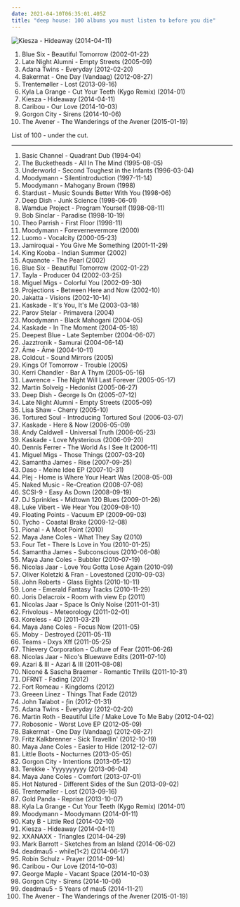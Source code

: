 ```yaml
---
date: 2021-04-10T06:35:01.405Z
title: "deep house: 100 albums you must listen to before you die"
---
```

![Kiesza - Hideaway (2014-04-11)](http://coverartarchive.org/release/9418e8f4-c5af-4354-8c24-bb7047ddc78d/7870652661-500.jpg "Kiesza - Hideaway (2014-04-11)")
<ol class="albums">
<li data-cover="http://coverartarchive.org/release/aa334c74-adc9-4e0b-bada-f716c5385489/845123014-500.jpg" data-tags="lounge, deep house, downtempo" role="button">Blue Six - Beautiful Tomorrow (2002-01-22)</li>
<li data-cover="https://img.discogs.com/h3Z0rvlV7L1RFbHNm1yJNxjS4Oo=/fit-in/600x607/filters:strip_icc():format(jpeg):mode_rgb():quality(90)/discogs-images/R-514874-1424076592-7367.jpeg.jpg" data-tags="electronic, downtempo, house, deep house" role="button">Late Night Alumni - Empty Streets (2005-09)</li>
<li data-cover="http://coverartarchive.org/release/386d8784-afad-40da-8185-edac15e4f284/3479297449-500.jpg" data-tags="house, deep house" role="button">Adana Twins - Everyday (2012-02-20)</li>
<li data-cover="http://coverartarchive.org/release/360ec8be-ecb2-4229-b4f6-7424e40c9d1d/7931664102-500.jpg" data-tags="chillout, electronic, dance, house, deep house, dutch, liebe ich" role="button">Bakermat - One Day (Vandaag) (2012-08-27)</li>
<li data-cover="http://coverartarchive.org/release/82c06148-49e1-4ea6-b3f0-d82003710407/5241081245-500.jpg" data-tags="electronic, experimental, indie rock, downtempo, new wave, downbeat, house, idm, deep house" role="button">Trentemøller - Lost (2013-09-16)</li>
<li data-cover="http://coverartarchive.org/release/514f371d-3d5c-4850-bf5e-27841abd533b/6417152158-500.jpg" data-tags="downtempo, house, deep house, chillwave, tropical house, kygo, kyla la grange" role="button">Kyla La Grange - Cut Your Teeth (Kygo Remix) (2014-01)</li>
<li data-cover="http://coverartarchive.org/release/9418e8f4-c5af-4354-8c24-bb7047ddc78d/7870652661-500.jpg" data-tags="party, deep house, running" role="button">Kiesza - Hideaway (2014-04-11)</li>
<li data-cover="http://coverartarchive.org/release/460a5032-d749-41cd-b0fb-e4bf1a7ab4ca/8503876069-500.jpg" data-tags="electronic" role="button">Caribou - Our Love (2014-10-03)</li>
<li data-cover="http://coverartarchive.org/release/c3b03b7c-5b74-4c66-8bdf-6049cefef15c/8534196766-500.jpg" data-tags="electronic, dance, house, deep house, uk garage" role="button">Gorgon City - Sirens (2014-10-06)</li>
<li data-cover="http://coverartarchive.org/release/51f3f496-01b9-46f6-a3a3-54da87db0b71/9240189573-500.jpg" data-tags="dance-pop, electro house, deep house, nu-disco" role="button">The Avener - The Wanderings of the Avener (2015-01-19)</li>
</ol>
List of 100 - under the cut.
<!-- more -->

_________________

<ol class="albums">
<li data-cover="http://coverartarchive.org/release/972479e0-2240-3373-bdf8-5e19721d2b45/10341799280-500.jpg" data-tags="techno, dub techno" role="button">
Basic Channel - Quadrant Dub (1994-04)
</li>
<li data-cover="http://coverartarchive.org/release/a36ff7d4-8248-40fb-b149-d76837d8bbf6/27196772705-500.jpg" data-tags="deep house, 90s albums that do not suck" role="button">
The Bucketheads - All In The Mind (1995-08-05)
</li>
<li data-cover="http://coverartarchive.org/release/91c4f715-6327-4057-beda-031a32e5d707/5345049101-500.jpg" data-tags="electronic, techno" role="button">
Underworld - Second Toughest in the Infants (1996-03-04)
</li>
<li data-cover="http://coverartarchive.org/release/dd9b9663-b23c-4411-bf20-ccaafcf564c2/12509001271-500.jpg" data-tags="house, detroit techno, deep house" role="button">
Moodymann - Silentintroduction (1997-11-14)
</li>
<li data-cover="http://coverartarchive.org/release/a506d0a7-8298-44d3-b1c6-e48683cdfacb/21252737579-500.jpg" data-tags="electronic, jazz, house, detroit, deep house, detroit house, love detroit-chicago" role="button">
Moodymann - Mahogany Brown (1998)
</li>
<li data-cover="http://coverartarchive.org/release/afa098e6-7ec7-4860-b39e-0855ce28e0b4/5883652581-500.jpg" data-tags="house" role="button">
Stardust - Music Sounds Better With You (1998-06)
</li>
<li data-cover="https://img.discogs.com/RVl4i1oClD1ZM4UpEth2Kr1KUWA=/fit-in/600x596/filters:strip_icc():format(jpeg):mode_rgb():quality(90)/discogs-images/R-12893363-1548514578-6952.jpeg.jpg" data-tags="deep house" role="button">
Deep Dish - Junk Science (1998-06-01)
</li>
<li data-cover="https://via.placeholder.com/450" data-tags="house" role="button">
Wamdue Project - Program Yourself (1998-08-11)
</li>
<li data-cover="http://coverartarchive.org/release/bb4c8fbc-880b-45c5-a351-cb65abe22ccc/1150077074-500.jpg" data-tags="house, deep house" role="button">
Bob Sinclar - Paradise (1998-10-19)
</li>
<li data-cover="http://coverartarchive.org/release/2505892f-aea1-404f-bf19-a9eda92b790a/9439777534-500.jpg" data-tags="electronic" role="button">
Theo Parrish - First Floor (1998-11)
</li>
<li data-cover="http://coverartarchive.org/release/947a55fc-9f01-404a-ab12-7b753146c3a4/27879332218-500.jpg" data-tags="house, deep house, albums to get, leftfield house" role="button">
Moodymann - Forevernevermore (2000)
</li>
<li data-cover="http://coverartarchive.org/release/83989bd9-e1bb-4d46-a23f-db62e29ffae1/8216806379-500.jpg" data-tags="microhouse, minimal" role="button">
Luomo - Vocalcity (2000-05-23)
</li>
<li data-cover="https://img.discogs.com/DzD00JMPKXlziUTl_E9NYfHipR4=/fit-in/600x524/filters:strip_icc():format(jpeg):mode_rgb():quality(90)/discogs-images/R-6856572-1468975934-7041.jpeg.jpg" data-tags="funk, house, deep house, jamiroquai, r00ts" role="button">
Jamiroquai - You Give Me Something (2001-11-29)
</li>
<li data-cover="http://coverartarchive.org/release/f39d6165-e3b3-4ab5-a1f9-d094c574cf55/1837217288-500.jpg" data-tags="lounge" role="button">
King Kooba - Indian Summer (2002)
</li>
<li data-cover="http://coverartarchive.org/release/fcde4602-afe4-4fad-8ef9-e77db6a6552b/24428076036-500.jpg" data-tags="deep house, chill house" role="button">
Aquanote - The Pearl (2002)
</li>
<li data-cover="http://coverartarchive.org/release/aa334c74-adc9-4e0b-bada-f716c5385489/845123014-500.jpg" data-tags="lounge, deep house, downtempo" role="button">
Blue Six - Beautiful Tomorrow (2002-01-22)
</li>
<li data-cover="http://coverartarchive.org/release/d8689c59-a581-4caa-bf85-c17a29d1b137/25607825860-500.jpg" data-tags="atmospheric drum and bass, deep house" role="button">
Tayla - Producer 04 (2002-03-25)
</li>
<li data-cover="http://coverartarchive.org/release/48e26976-4a13-4f4b-83e5-a4ce4b6954ed/2324041614-500.jpg" data-tags="deep house, house, lounge" role="button">
Miguel Migs - Colorful You (2002-09-30)
</li>
<li data-cover="http://coverartarchive.org/release/c35361b1-79a1-4b52-9c93-4d40a29368b0/27292980196-500.jpg" data-tags="disco, nu jazz, chillout, electronic, vocal, house, acid jazz, lounge, laidback, funky, deep house, subtle production" role="button">
Projections - Between Here and Now (2002-10)
</li>
<li data-cover="https://img.discogs.com/YlGwzRwZWTDLSouudasIMQvW_a4=/fit-in/294x300/filters:strip_icc():format(jpeg):mode_rgb():quality(90)/discogs-images/R-128014-001.jpg.jpg" data-tags="electronic, chillout, electronica, jakatta" role="button">
Jakatta - Visions (2002-10-14)
</li>
<li data-cover="http://coverartarchive.org/release/ea95d435-9eed-4bd6-8e8d-4ea3350c0361/16847169748-500.jpg" data-tags="deep house" role="button">
Kaskade - It's You, It's Me (2003-03-18)
</li>
<li data-cover="https://img.discogs.com/VgPwhe_aQ3eWqz0XVgGywYkxWzw=/fit-in/600x600/filters:strip_icc():format(jpeg):mode_rgb():quality(90)/discogs-images/R-1094968-1191652665.jpeg.jpg" data-tags="deep house" role="button">
Parov Stelar - Primavera (2004)
</li>
<li data-cover="https://img.discogs.com/wEPLNtVrse-b3hylac4Ef88G5qA=/fit-in/600x599/filters:strip_icc():format(jpeg):mode_rgb():quality(90)/discogs-images/R-251840-1569437533-5082.jpeg.jpg" data-tags="house, detroit, deep house" role="button">
Moodymann - Black Mahogani (2004-05)
</li>
<li data-cover="http://coverartarchive.org/release/79037fa0-202e-4840-92d2-5d679f03a473/6978694059-500.jpg" data-tags="kaskade" role="button">
Kaskade - In The Moment (2004-05-18)
</li>
<li data-cover="http://coverartarchive.org/release/ba265d63-6fdd-4112-8968-68296fdb134a/1130013751-500.jpg" data-tags="house" role="button">
Deepest Blue - Late September (2004-06-07)
</li>
<li data-cover="https://img.discogs.com/oXtSA5kDHsdrMvo_dcvo0jMJwhY=/fit-in/600x608/filters:strip_icc():format(jpeg):mode_rgb():quality(90)/discogs-images/R-309495-1585912587-3322.mpo.jpg" data-tags="deep house, electro jazz, e-jazz, jazztronik" role="button">
Jazztronik - Samurai (2004-06-14)
</li>
<li data-cover="http://coverartarchive.org/release/a2c78758-acc6-3805-a1f3-184397b9d1dd/22730123114-500.jpg" data-tags="deep house" role="button">
Âme - Âme (2004-10-11)
</li>
<li data-cover="https://img.discogs.com/oRqnLRa75dRNcszKKgHTbNlnrWQ=/fit-in/600x610/filters:strip_icc():format(jpeg):mode_rgb():quality(90)/discogs-images/R-613206-1138602957.jpeg.jpg" data-tags="ninja tune" role="button">
Coldcut - Sound Mirrors (2005)
</li>
<li data-cover="https://img.discogs.com/w71oLtGhM0dYXT0N2ClM2rRmoW8=/fit-in/589x587/filters:strip_icc():format(jpeg):mode_rgb():quality(90)/discogs-images/R-446985-1268928543.jpeg.jpg" data-tags="deep house, house, lounge" role="button">
Kings Of Tomorrow - Trouble (2005)
</li>
<li data-cover="https://img.discogs.com/U6PQPNfiNeGrMD5IRI2Y80dssz0=/fit-in/600x600/filters:strip_icc():format(jpeg):mode_rgb():quality(90)/discogs-images/R-10007163-1496575722-9659.jpeg.jpg" data-tags="deep house" role="button">
Kerri Chandler - Bar A Thym (2005-05-16)
</li>
<li data-cover="https://img.discogs.com/6tsbYToei9SPLhZE90tmVkPARnk=/fit-in/251x251/filters:strip_icc():format(jpeg):mode_rgb():quality(90)/discogs-images/R-494182-1123322459.jpg.jpg" data-tags="minimal" role="button">
Lawrence - The Night Will Last Forever (2005-05-17)
</li>
<li data-cover="https://via.placeholder.com/450" data-tags="house" role="button">
Martin Solveig - Hedonist (2005-06-27)
</li>
<li data-cover="http://coverartarchive.org/release/5fec26c0-4f00-4b19-8cb8-7958cca4bccf/3109418276-500.jpg" data-tags="dance, house, electronic" role="button">
Deep Dish - George Is On (2005-07-12)
</li>
<li data-cover="https://img.discogs.com/h3Z0rvlV7L1RFbHNm1yJNxjS4Oo=/fit-in/600x607/filters:strip_icc():format(jpeg):mode_rgb():quality(90)/discogs-images/R-514874-1424076592-7367.jpeg.jpg" data-tags="electronic, downtempo, house, deep house" role="button">
Late Night Alumni - Empty Streets (2005-09)
</li>
<li data-cover="https://img.discogs.com/lzhqaCJcQ82Do7-Pt6hCGbq_PdY=/fit-in/600x540/filters:strip_icc():format(jpeg):mode_rgb():quality(90)/discogs-images/R-547340-1567460772-3455.jpeg.jpg" data-tags="downtempo, lounge" role="button">
Lisa Shaw - Cherry (2005-10)
</li>
<li data-cover="http://coverartarchive.org/release/322f445e-684a-446e-bb76-912a473ec3b6/5409357147-500.jpg" data-tags="soul, funk, house, r&b, deep house, live house, soulful and funky" role="button">
Tortured Soul - Introducing Tortured Soul (2006-03-07)
</li>
<li data-cover="https://via.placeholder.com/450" data-tags="kaskade" role="button">
Kaskade - Here & Now (2006-05-09)
</li>
<li data-cover="https://img.discogs.com/3f4mcaMqP9dL5U7jcSYzr3Dsg28=/fit-in/400x400/filters:strip_icc():format(jpeg):mode_rgb():quality(90)/discogs-images/R-730761-1155739228.jpeg.jpg" data-tags="deep house" role="button">
Andy Caldwell - Universal Truth (2006-05-23)
</li>
<li data-cover="http://coverartarchive.org/release/9e5cf65e-b98b-4a35-b6c4-837199fbe578/6979055646-500.jpg" data-tags="electronic, house, deep house" role="button">
Kaskade - Love Mysterious (2006-09-20)
</li>
<li data-cover="http://coverartarchive.org/release/c038f2a0-3e8a-38f2-ad9a-ec727c3e3b25/27287657696-500.jpg" data-tags="deep house" role="button">
Dennis Ferrer - The World As I See It (2006-11)
</li>
<li data-cover="https://img.discogs.com/ogXc0_12p1azLm4vnVLiEPJDRQ4=/fit-in/589x602/filters:strip_icc():format(jpeg):mode_rgb():quality(90)/discogs-images/R-988006-1181152703.jpeg.jpg" data-tags="groove, deep house" role="button">
Miguel Migs - Those Things (2007-03-20)
</li>
<li data-cover="http://coverartarchive.org/release/6c0b8efa-8e4e-4960-af8d-23c9a15e2b5d/28669059525-500.jpg" data-tags="lounge, house" role="button">
Samantha James - Rise (2007-09-25)
</li>
<li data-cover="http://coverartarchive.org/release/471bbe48-418f-4542-9753-4cc4ecb57739/6675677844-500.jpg" data-tags="deep house" role="button">
Daso - Meine Idee EP (2007-10-31)
</li>
<li data-cover="https://img.discogs.com/T2-WMhkMFCDGydfUCpBrB-Nil0A=/fit-in/500x500/filters:strip_icc():format(jpeg):mode_rgb():quality(90)/discogs-images/R-1353608-1219058815.jpeg.jpg" data-tags="lounge" role="button">
Plej - Home is Where Your Heart Was (2008-05-00)
</li>
<li data-cover="https://img.discogs.com/VwmztjqrH0na6iIgQJqkIIlEBng=/fit-in/600x539/filters:strip_icc():format(jpeg):mode_rgb():quality(90)/discogs-images/R-1400333-1255001933.jpeg.jpg" data-tags="chillout" role="button">
Naked Music - Re-Creation (2008-07-08)
</li>
<li data-cover="http://coverartarchive.org/release/3ae7651e-7c61-4aab-95da-dd89d0f3fd0d/12930713444-500.jpg" data-tags="minimal, deep house" role="button">
SCSI-9 - Easy As Down (2008-09-19)
</li>
<li data-cover="http://coverartarchive.org/release/9f4649c4-9dfa-4d0b-843b-266efbad5b98/1892889371-500.jpg" data-tags="deep house" role="button">
DJ Sprinkles - Midtown 120 Blues (2009-01-26)
</li>
<li data-cover="http://coverartarchive.org/release/99b09d02-9cc9-3fed-8431-f162165a9371/6281423897-500.jpg" data-tags="electronic" role="button">
Luke Vibert - We Hear You (2009-08-10)
</li>
<li data-cover="https://img.discogs.com/XXJvIeKwWFh-_-2mLKe-XrHeNZQ=/fit-in/600x603/filters:strip_icc():format(jpeg):mode_rgb():quality(90)/discogs-images/R-1912828-1291509956.jpeg.jpg" data-tags="house, deep house" role="button">
Floating Points - Vacuum EP (2009-09-03)
</li>
<li data-cover="http://coverartarchive.org/release/6adc7dc6-9c9d-3a7f-a2f9-9d791b41d7c3/5235351186-500.jpg" data-tags="electronic, ambient, downtempo, deep house" role="button">
Tycho - Coastal Brake (2009-12-08)
</li>
<li data-cover="https://img.discogs.com/a5O9DuxiQF9xpUpkS5OaeiNjyr8=/fit-in/599x600/filters:strip_icc():format(jpeg):mode_rgb():quality(90)/discogs-images/R-2137886-1266070810.jpeg.jpg" data-tags="house, deep house, detroit house" role="button">
Pional - A Moot Point (2010)
</li>
<li data-cover="http://coverartarchive.org/release/10489ea7-c569-43a9-83c1-43928c753683/19859038169-500.jpg" data-tags="house, deep house" role="button">
Maya Jane Coles - What They Say (2010)
</li>
<li data-cover="http://coverartarchive.org/release/8b2abdde-9acb-44dd-84de-42592224123a/21122160818-500.jpg" data-tags="idm, electronic" role="button">
Four Tet - There Is Love in You (2010-01-25)
</li>
<li data-cover="http://coverartarchive.org/release/1b765373-348b-48f0-8ff7-d38b2946ff30/3682371353-500.jpg" data-tags="chillout, pop, dance, house, lounge, ethereal, euphoric, deep house, vocal house, hypnotizing" role="button">
Samantha James - Subconscious (2010-06-08)
</li>
<li data-cover="http://coverartarchive.org/release/7af9643f-8a8a-48ad-9810-ec2e0d7c0acd/12502318220-500.jpg" data-tags="deep house" role="button">
Maya Jane Coles - Bubbler (2010-07-19)
</li>
<li data-cover="http://coverartarchive.org/release/8e4ae230-51e1-436e-9f83-f5b7740f03d4/3472151542-500.jpg" data-tags="electronic, minimal, deep house" role="button">
Nicolas Jaar - Love You Gotta Lose Again (2010-09)
</li>
<li data-cover="https://img.discogs.com/bJxJWMYmWaD-EHlTQoJhO6QVKsk=/fit-in/500x452/filters:strip_icc():format(jpeg):mode_rgb():quality(90)/discogs-images/R-2432170-1283730105.jpeg.jpg" data-tags="house, funky house" role="button">
Oliver Koletzki & Fran - Lovestoned (2010-09-03)
</li>
<li data-cover="http://coverartarchive.org/release/1fbfbe77-f5d0-404a-bce0-cb1bd891f92c/4515825059-500.jpg" data-tags="techno, house" role="button">
John Roberts - Glass Eights (2010-10-11)
</li>
<li data-cover="https://img.discogs.com/NfROqr8vpHrQtO2FL4kjdD8QiBI=/fit-in/600x600/filters:strip_icc():format(jpeg):mode_rgb():quality(90)/discogs-images/R-3149699-1318069809.jpeg.jpg" data-tags="house" role="button">
Lone - Emerald Fantasy Tracks (2010-11-29)
</li>
<li data-cover="http://coverartarchive.org/release/edc2ac4f-6ff5-450b-920c-210634c7492b/5789409571-500.jpg" data-tags="deep house, deep techno, french touch" role="button">
Joris Delacroix - Room with view Ep (2011)
</li>
<li data-cover="http://coverartarchive.org/release/d2022e3f-c22f-45c9-a1ab-4b2094d65719/23945397989-500.jpg" data-tags="electronic, electronica, minimal" role="button">
Nicolas Jaar - Space Is Only Noise (2011-01-31)
</li>
<li data-cover="http://coverartarchive.org/release/98568f43-eade-45c0-8ddf-9c76cf920978/6670973147-500.jpg" data-tags="essential albums for the aspiring wizard" role="button">
Frivolous - Meteorology (2011-02-01)
</li>
<li data-cover="http://coverartarchive.org/release/29d5c7b9-85b1-3e69-9b6d-99f239f7c1d0/4031224817-500.jpg" data-tags="dubstep, deep house" role="button">
Koreless - 4D (2011-03-21)
</li>
<li data-cover="http://coverartarchive.org/release/6383a0ee-56c5-494f-afb6-36c501de227e/4135608684-500.jpg" data-tags="electronic" role="button">
Maya Jane Coles - Focus Now (2011-05)
</li>
<li data-cover="https://img.discogs.com/LPA2w-4DjKaKa7J63lr9HZWhFIc=/fit-in/500x457/filters:strip_icc():format(jpeg):mode_rgb():quality(90)/discogs-images/R-389573-1393368466-9302.jpeg.jpg" data-tags="electronic, ambient" role="button">
Moby - Destroyed (2011-05-11)
</li>
<li data-cover="http://coverartarchive.org/release/e4268045-6964-457c-ba11-5f4ba8a053e6/1235940238-500.jpg" data-tags="chill, hard, house, party, deep house, banger, seapunk, online record collection" role="button">
Teams - Dxys Xff (2011-05-25)
</li>
<li data-cover="http://coverartarchive.org/release/87ccbd72-c932-4315-a12e-f794a2c9be36/8201694017-500.jpg" data-tags="downtempo, trip hop" role="button">
Thievery Corporation - Culture of Fear (2011-06-26)
</li>
<li data-cover="http://coverartarchive.org/release/5349e290-fe88-4241-b1c9-0ce545072523/8211444674-500.jpg" data-tags="electronic, hip hop, slow, house, deep house, edits" role="button">
Nicolas Jaar - Nico's Bluewave Edits (2011-07-10)
</li>
<li data-cover="http://coverartarchive.org/release/927903c3-7182-4a1d-bee9-9d392b38b558/16487376693-500.jpg" data-tags="house" role="button">
Azari & III - Azari & III (2011-08-08)
</li>
<li data-cover="http://coverartarchive.org/release/580f7002-4718-4dd9-8bdc-6bf49248bb57/2088223186-500.jpg" data-tags="chillout, electronic, electro, techno, minimal, deep house" role="button">
Niconé & Sascha Braemer - Romantic Thrills (2011-10-31)
</li>
<li data-cover="http://coverartarchive.org/release/c714a5e6-6a72-440f-a767-c7dc0b17e5cf/2350117341-500.jpg" data-tags="chillout, deep house" role="button">
DFRNT - Fading (2012)
</li>
<li data-cover="http://coverartarchive.org/release/5aeae6a5-0e41-4cc6-a2ce-e5e030fea726/21131342208-500.jpg" data-tags="electronica, downtempo, house, deep house, nu-disco, 100 percent silk, kings and queens" role="button">
Fort Romeau - Kingdoms (2012)
</li>
<li data-cover="https://img.discogs.com/HFz4aO5q4w4aIiQ6lfDQNl65i7Y=/fit-in/300x300/filters:strip_icc():format(jpeg):mode_rgb():quality(90)/discogs-images/R-3728578-1342005925-6779.jpeg.jpg" data-tags="electronic, deep house" role="button">
Greeen Linez - Things That Fade (2012)
</li>
<li data-cover="http://coverartarchive.org/release/697082bd-a67e-453a-a63c-6696b06ac98d/2985165419-500.jpg" data-tags="house" role="button">
John Talabot - ƒin (2012-01-31)
</li>
<li data-cover="http://coverartarchive.org/release/386d8784-afad-40da-8185-edac15e4f284/3479297449-500.jpg" data-tags="house, deep house" role="button">
Adana Twins - Everyday (2012-02-20)
</li>
<li data-cover="http://coverartarchive.org/release/69aeebe6-a9da-4d42-9f11-c1f5089f84f8/10188418603-500.jpg" data-tags="electronic, dance, house, progressive house, german, deep house, anjunadeep" role="button">
Martin Roth - Beautiful Life / Make Love To Me Baby (2012-04-02)
</li>
<li data-cover="https://img.discogs.com/m_uFZ98_f0BrZ0G_-A2bB-wWhCs=/fit-in/600x600/filters:strip_icc():format(jpeg):mode_rgb():quality(90)/discogs-images/R-3630332-1338066920-5497.jpeg.jpg" data-tags="electronic, deep house" role="button">
Robosonic - Worst Love EP (2012-05-09)
</li>
<li data-cover="http://coverartarchive.org/release/360ec8be-ecb2-4229-b4f6-7424e40c9d1d/7931664102-500.jpg" data-tags="chillout, electronic, dance, house, deep house, dutch, liebe ich" role="button">
Bakermat - One Day (Vandaag) (2012-08-27)
</li>
<li data-cover="http://coverartarchive.org/release/19b48edf-b23c-4f50-b910-d3969a7dabd0/2960578476-500.jpg" data-tags="electronic" role="button">
Fritz Kalkbrenner - Sick Travellin' (2012-10-19)
</li>
<li data-cover="http://coverartarchive.org/release/456128a0-b039-434c-9e34-d4e4500a401d/10614671441-500.jpg" data-tags="house" role="button">
Maya Jane Coles - Easier to Hide (2012-12-07)
</li>
<li data-cover="http://coverartarchive.org/release/4220331b-1236-405e-b36b-0dc7050f3ab2/18876982277-500.jpg" data-tags="synthpop" role="button">
Little Boots - Nocturnes (2013-05-05)
</li>
<li data-cover="https://img.discogs.com/8PL-9OJk9hAd4UJgjJMrkEX8CVc=/fit-in/600x600/filters:strip_icc():format(jpeg):mode_rgb():quality(90)/discogs-images/R-4858648-1408123007-9635.jpeg.jpg" data-tags="chillout, house, deep house, vocal chillout" role="button">
Gorgon City - Intentions (2013-05-12)
</li>
<li data-cover="http://coverartarchive.org/release/94d039b5-b76e-4e70-ad3d-c0fc405825a2/12007188887-500.jpg" data-tags="deep house" role="button">
Terekke - Yyyyyyyyyy (2013-06-04)
</li>
<li data-cover="http://coverartarchive.org/release/666aed5e-09d0-4825-b932-c77461627cfe/18006497469-500.jpg" data-tags="house" role="button">
Maya Jane Coles - Comfort (2013-07-01)
</li>
<li data-cover="http://coverartarchive.org/release/5f2076f5-442c-4cee-ab41-772db6230a7b/5246820861-500.jpg" data-tags="electronic, deep house, epic album covers" role="button">
Hot Natured - Different Sides of the Sun (2013-09-02)
</li>
<li data-cover="http://coverartarchive.org/release/82c06148-49e1-4ea6-b3f0-d82003710407/5241081245-500.jpg" data-tags="electronic, experimental, indie rock, downtempo, new wave, downbeat, house, idm, deep house" role="button">
Trentemøller - Lost (2013-09-16)
</li>
<li data-cover="https://img.discogs.com/_A_IOdgv8qwNvYlCX1cr4f12u8k=/fit-in/540x540/filters:strip_icc():format(jpeg):mode_rgb():quality(90)/discogs-images/R-4979648-1381214337-7571.jpeg.jpg" data-tags="downtempo, house, idm, deep house" role="button">
Gold Panda - Reprise (2013-10-07)
</li>
<li data-cover="http://coverartarchive.org/release/514f371d-3d5c-4850-bf5e-27841abd533b/6417152158-500.jpg" data-tags="downtempo, house, deep house, chillwave, tropical house, kygo, kyla la grange" role="button">
Kyla La Grange - Cut Your Teeth (Kygo Remix) (2014-01)
</li>
<li data-cover="http://coverartarchive.org/release/f4d0a8f2-d083-4ed2-99d3-f71b8bf111c2/6596703346-500.jpg" data-tags="electronic, electronica, dance, house, deep house" role="button">
Moodymann - Moodymann (2014-01-11)
</li>
<li data-cover="https://img.discogs.com/ApHSZCtLGQicVlYzcOK1Nf5dut8=/fit-in/600x600/filters:strip_icc():format(jpeg):mode_rgb():quality(90)/discogs-images/R-5381105-1391965483-4859.jpeg.jpg" data-tags="electropop" role="button">
Katy B - Little Red (2014-02-10)
</li>
<li data-cover="http://coverartarchive.org/release/9418e8f4-c5af-4354-8c24-bb7047ddc78d/7870652661-500.jpg" data-tags="party, deep house, running" role="button">
Kiesza - Hideaway (2014-04-11)
</li>
<li data-cover="http://coverartarchive.org/release/28ed3ff6-752c-479c-a142-5f3908e8f80d/14427406794-500.jpg" data-tags="indie, deep house, polish" role="button">
XXANAXX - Triangles (2014-04-29)
</li>
<li data-cover="https://img.discogs.com/hQZAbq1Kh5nB8vn8Xg2Jk3FWtnA=/fit-in/600x600/filters:strip_icc():format(jpeg):mode_rgb():quality(90)/discogs-images/R-5870076-1404978708-1420.jpeg.jpg" data-tags="electronic, ambient, downtempo, house, deep house, muzak, balearic" role="button">
Mark Barrott - Sketches from an Island (2014-06-02)
</li>
<li data-cover="http://coverartarchive.org/release/18715b52-3a80-4feb-9932-603525512d4d/7306940673-500.jpg" data-tags="progressive house" role="button">
deadmau5 - while(1<2) (2014-06-17)
</li>
<li data-cover="http://coverartarchive.org/release/14074def-0940-4ffd-88bc-c7b35d0d7caf/8998642520-500.jpg" data-tags="robin schulz" role="button">
Robin Schulz - Prayer (2014-09-14)
</li>
<li data-cover="http://coverartarchive.org/release/460a5032-d749-41cd-b0fb-e4bf1a7ab4ca/8503876069-500.jpg" data-tags="electronic" role="button">
Caribou - Our Love (2014-10-03)
</li>
<li data-cover="http://coverartarchive.org/release/719cce10-1301-4c94-a149-acafb5029cb2/12314839305-500.jpg" data-tags="electronic, deep house, george maple" role="button">
George Maple - Vacant Space (2014-10-03)
</li>
<li data-cover="http://coverartarchive.org/release/c3b03b7c-5b74-4c66-8bdf-6049cefef15c/8534196766-500.jpg" data-tags="electronic, dance, house, deep house, uk garage" role="button">
Gorgon City - Sirens (2014-10-06)
</li>
<li data-cover="http://coverartarchive.org/release/452988bf-7e93-42db-a622-67c912fff56f/9942143701-500.jpg" data-tags="electronic, remix, progressive house, deep house, mp3, ultra records" role="button">
deadmau5 - 5 Years of mau5 (2014-11-21)
</li>
<li data-cover="http://coverartarchive.org/release/51f3f496-01b9-46f6-a3a3-54da87db0b71/9240189573-500.jpg" data-tags="dance-pop, electro house, deep house, nu-disco" role="button">
The Avener - The Wanderings of the Avener (2015-01-19)
</li>
</ol>